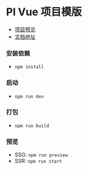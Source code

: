 # Pl Vue 项目模版

- [项目预览](https://yubo9807.github.io/plvue-template/)
- [文档地址](http://plvue.hpyyb.cn/)

### 安装依赖

- `npm install`

### 启动

- `npm run dev`

### 打包

- `npm run build`

### 预览

- SSG: `npm run preview`
- SSR: `npm run start`
